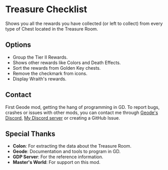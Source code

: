 # Treasure Checklist

Shows you all the rewards you have collected (or left to collect) from every type of Chest located in the Treasure Room.

## Options

- Group the Tier II Rewards.
- Shows other rewards like Colors and Death Effects.
- Sort the rewards from Golden Key chests.
- Remove the checkmark from icons.
- Display Wraith's rewards.

## Contact

First Geode mod, getting the hang of programming in GD. To report bugs, crashes or issues with other mods, you can contact me through [Geode's Discord](https://discord.gg/9e43WMKzhp), [My Discord server](https://discord.gg/tFUyJw5) or creating a GitHub Issue.

## Special Thanks

- **Colon**: For extracting the data about the Treasure Room.
- **Geode**: Documentation and tools to program in GD.
- **GDP Server**: For the reference information.
- **Master's World**: For support on this mod.
